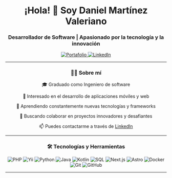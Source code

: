 <h1 align="center">¡Hola! 👋 Soy Daniel Martínez Valeriano</h1>
<h3 align="center">Desarrollador de Software | Apasionado por la tecnología y la innovación</h3>

<p align="center">
  <a href="https://gemeto.github.io" target="_blank">
    <img src="https://img.shields.io/badge/Portafolio-Web-blue?style=for-the-badge&logo=google-chrome" alt="Portafolio">
  </a>
  <a href="https://www.linkedin.com/in/daniel-mart%C3%ADnez-valeriano-0b77b5167" target="_blank">
    <img src="https://img.shields.io/badge/LinkedIn-Perfil-blue?style=for-the-badge&logo=linkedin" alt="LinkedIn">
  </a>
</p>

---

<div align=center>
  
### 🧑‍💻 Sobre mí

<p> 🎓 Graduado como Ingeniero de software </p>

<p> 💼 Interesado en el desarrollo de aplicaciones móviles y web </p>

<p> 🌱 Aprendiendo constantemente nuevas tecnologías y frameworks </p>

<p> 🚀 Buscando colaborar en proyectos innovadores y desafiantes </p>

<p> 
  
  📫 Puedes contactarme a través de [LinkedIn](https://www.linkedin.com/in/daniel-mart%C3%ADnez-valeriano-0b77b5167) 
  
</p>

</div>

---

<div align=center>
  
### 🛠️ Tecnologías y Herramientas

![PHP](https://img.shields.io/badge/PHP-777BB4?style=flat&logo=php&logoColor=white)
![Yii](https://img.shields.io/badge/Yii_Framework-6F36FF?style=flat&logo=Yii&logoColor=white)
![Python](https://img.shields.io/badge/Python-3776AB?style=flat&logo=python&logoColor=white)
![Java](https://img.shields.io/badge/Java-ED8B00?style=flat&logo=java&logoColor=white)
![Kotlin](https://img.shields.io/badge/Kotlin-0095D5?style=flat&logo=kotlin&logoColor=white)
![SQL](https://img.shields.io/badge/SQL-4479A1?style=flat&logo=mysql&logoColor=white)
![Next.js](https://img.shields.io/badge/Next.js-000?style=flat&logo=nextdotjs)
![Astro](https://img.shields.io/badge/Astro-FF5D01?style=flat&logo=astro&logoColor=white)
![Docker](https://img.shields.io/badge/Docker-2496ED?style=flat&logo=docker&logoColor=white)
![Git](https://img.shields.io/badge/Git-F05032?style=flat&logo=git&logoColor=white)
![GitHub](https://img.shields.io/badge/GitHub-181717?style=flat&logo=github&logoColor=white)

</div>

---
